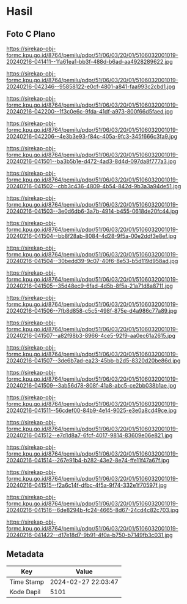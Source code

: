 # Hasil

## Foto C Plano

https://sirekap-obj-formc.kpu.go.id/8764/pemilu/pdpr/51/06/03/20/01/5106032001019-20240216-041411--1fa61ea1-bb3f-488d-b6ad-aa4928289622.jpg

https://sirekap-obj-formc.kpu.go.id/8764/pemilu/pdpr/51/06/03/20/01/5106032001019-20240216-042346--95858122-e0cf-4801-a841-faa993c2cbd1.jpg

https://sirekap-obj-formc.kpu.go.id/8764/pemilu/pdpr/51/06/03/20/01/5106032001019-20240216-042200--1f3c0e6c-9fda-41df-a973-800f66d5faed.jpg

https://sirekap-obj-formc.kpu.go.id/8764/pemilu/pdpr/51/06/03/20/01/5106032001019-20240216-042206--4e3b3e93-f84c-405a-9fc3-345f666c3fa9.jpg

https://sirekap-obj-formc.kpu.go.id/8764/pemilu/pdpr/51/06/03/20/01/5106032001019-20240216-041501--ba3b5b1e-d472-4ad3-8d4d-097da8f777a3.jpg

https://sirekap-obj-formc.kpu.go.id/8764/pemilu/pdpr/51/06/03/20/01/5106032001019-20240216-041502--cbb3c436-4809-4b54-842d-9b3a3a94de51.jpg

https://sirekap-obj-formc.kpu.go.id/8764/pemilu/pdpr/51/06/03/20/01/5106032001019-20240216-041503--3e0d6db6-3a7b-4914-b455-0618de20fc44.jpg

https://sirekap-obj-formc.kpu.go.id/8764/pemilu/pdpr/51/06/03/20/01/5106032001019-20240216-041504--bb8f28ab-8084-4d28-9f5a-00e2ddf3e8ef.jpg

https://sirekap-obj-formc.kpu.go.id/8764/pemilu/pdpr/51/06/03/20/01/5106032001019-20240216-041504--30bedd39-9c07-40f6-8e53-b5d119d958ad.jpg

https://sirekap-obj-formc.kpu.go.id/8764/pemilu/pdpr/51/06/03/20/01/5106032001019-20240216-041505--35d48ec9-6fad-4d5b-8f5a-21a71d8a8711.jpg

https://sirekap-obj-formc.kpu.go.id/8764/pemilu/pdpr/51/06/03/20/01/5106032001019-20240216-041506--7fb8d858-c5c5-498f-875e-d4a986c77a89.jpg

https://sirekap-obj-formc.kpu.go.id/8764/pemilu/pdpr/51/06/03/20/01/5106032001019-20240216-041507--a82f98b3-8966-4ce5-92f9-aa0ec61a2615.jpg

https://sirekap-obj-formc.kpu.go.id/8764/pemilu/pdpr/51/06/03/20/01/5106032001019-20240216-041507--3de6b7ad-ea23-45bb-b2d5-8320d20be86d.jpg

https://sirekap-obj-formc.kpu.go.id/8764/pemilu/pdpr/51/06/03/20/01/5106032001019-20240216-041509--3ab56d78-808f-41a8-abc5-ce2bb038b1ae.jpg

https://sirekap-obj-formc.kpu.go.id/8764/pemilu/pdpr/51/06/03/20/01/5106032001019-20240216-041511--56cdef00-84b9-4e14-9025-e3e0a8cd49ce.jpg

https://sirekap-obj-formc.kpu.go.id/8764/pemilu/pdpr/51/06/03/20/01/5106032001019-20240216-041512--e7d1d8a7-6fcf-4017-9814-83609e06e821.jpg

https://sirekap-obj-formc.kpu.go.id/8764/pemilu/pdpr/51/06/03/20/01/5106032001019-20240216-041514--267e91b4-b282-43e2-8e74-ffe11f47a67f.jpg

https://sirekap-obj-formc.kpu.go.id/8764/pemilu/pdpr/51/06/03/20/01/5106032001019-20240216-041515--f2a6c14f-dfbc-4f5a-9f74-332e1f70597f.jpg

https://sirekap-obj-formc.kpu.go.id/8764/pemilu/pdpr/51/06/03/20/01/5106032001019-20240216-041516--6de8294b-fc24-4665-8d67-24cd4c82c703.jpg

https://sirekap-obj-formc.kpu.go.id/8764/pemilu/pdpr/51/06/03/20/01/5106032001019-20240216-041422--d17e18d7-9b91-4f0a-b750-b7149fb3c031.jpg


## Metadata

| Key        | Value               |
| ---------- | ------------------- |
| Time Stamp | 2024-02-27 22:03:47 |
| Kode Dapil | 5101                |



